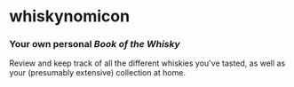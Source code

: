 # whiskynomicon

### Your own personal _Book of the Whisky_

Review and keep track of all the different whiskies you've tasted, as well as your (presumably extensive) collection at home.
